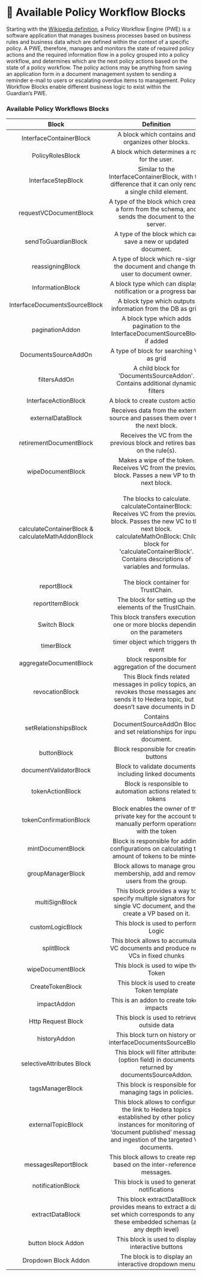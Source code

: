 # 🔄 Available Policy Workflow Blocks

Starting with the [Wikipedia definition](https://en.wikipedia.org/wiki/Workflow\_engine), a Policy Workflow Engine (PWE) is a software application that manages business processes based on business rules and business data which are defined within the context of a specific policy. A PWE, therefore, manages and monitors the state of required policy actions and the required information flow in a policy grouped into a policy workflow, and determines which are the next policy actions based on the state of a policy workflow. The policy actions may be anything from saving an application form in a document management system to sending a reminder e-mail to users or escalating overdue items to management. Policy Workflow Blocks enable different business logic to exist within the Guardian’s PWE.

### Available Policy Workflows Blocks

|                       Block                       |                                                                                                                        Definition                                                                                                                       |                                                          Documentation Link                                                         |
| :-----------------------------------------------: | :-----------------------------------------------------------------------------------------------------------------------------------------------------------------------------------------------------------------------------------------------------: | :---------------------------------------------------------------------------------------------------------------------------------: |
|              InterfaceContainerBlock              |                                                                                                    A block which contains and organizes other blocks.                                                                                                   |                                        [InterfaceContainerBlock](container-workflow-block.md)                                       |
|                  PolicyRolesBlock                 |                                                                                                      A block which determines a role for the user.                                                                                                      |                                             [PolicyRolesBlock](roles-workflow-block.md)                                             |
|                 InterfaceStepBlock                |                                                                       Similar to the InterfaceContainerBlock, with the difference that it can only render a single child element.                                                                       |                                             [InterfaceStepBlock](step-workflow-block.md)                                            |
|               requestVCDocumentBlock              |                                                                             A type of the block which creates a form from the schema, and sends the document to the server.                                                                             |                                         [requestVCDocumentBlock](request-workflow-block.md)                                         |
|                sendToGuardianBlock                |                                                                                              A type of the block which can save a new or updated document.                                                                                              |                                            [sendToGuardianBlock](send-workflow-block.md)                                            |
|                  reassigningBlock                 |                                                                                    A type of block which re-signs the document and change the user to document owner.                                                                                   |                                               [reassigningBlock](reassigningblock.md)                                               |
|                  InformationBlock                 |                                                                                             A block type which can display a notification or a progress bar.                                                                                            |                                          [InformationBlock](information-workflow-block.md)                                          |
|           InterfaceDocumentsSourceBlock           |                                                                                               A block type which outputs information from the DB as grid.                                                                                               |                                  [InterfaceDocumentsSourceBlock](interfacedocumentssourceblock.md)                                  |
|                  paginationAddon                  |                                                                                     A block type which adds pagination to the InterfaceDocumentSourceBlock if added                                                                                     |                                                [paginationAddon](paginationaddon.md)                                                |
|                DocumentsSourceAddOn               |                                                                                                         A type of block for searching VC as grid                                                                                                        |                                         [DocumentsSourceAddOn](documentssourceaddonblock.md)                                        |
|                    filtersAddOn                   |                                                                                      A child block for 'DocumentsSourceAddon'. Contains additional dynamic filters                                                                                      |                                                 [filtersAddOn](filtersaddonblock.md)                                                |
|                InterfaceActionBlock               |                                                                                                            A block to create custom actions.                                                                                                            |                                           [InterfaceActionBlock](action-workflow-block.md)                                          |
|                 externalDataBlock                 |                                                                                     Receives data from the external source and passes them over the the next block.                                                                                     |                                         [externalDataBlock](external-data-workflow-block.md)                                        |
|              retirementDocumentBlock              |                                                                                        Receives the VC from the previous block and retires based on the rule(s).                                                                                        |                                        [retirementDocumentBlock](retirementdocumentblock.md)                                        |
|                 wipeDocumentBlock                 |                                                                            Makes a wipe of the token. Receives VC from the previous block. Passes a new VP to the next block.                                                                           |                                          [wipeDocumentBlock](token-wipe-workflow-block.md)                                          |
| calculateContainerBlock & calculateMathAddonBlock | <p>The blocks to calculate. calculateContainerBlock: Receives VC from the previous block. Passes the new VC to the next block.<br>calculateMathOnBlock: Child block for 'calculateContainerBlock'. Contains descriptions of variables and formulas.</p> |             [calculateContainerBlock & calculateMathAddonBlock](calculatecontainerblock-and-calculatemathaddonblock.md)             |
|                    reportBlock                    |                                                                                                           The block container for TrustChain.                                                                                                           |                                 [reportBlock & reportItemBlock](reportblock-and-reportitemblock.md)                                 |
|                  reportItemBlock                  |                                                                                                 The block for setting up the elements of the TrustChain.                                                                                                |                                 [reportBlock & reportItemBlock](reportblock-and-reportitemblock.md)                                 |
|                    Switch Block                   |                                                                                     This block transfers execution to one or more blocks depending on the parameters                                                                                    |                                                    [switchBlock](switchblock.md)                                                    |
|                     timerBlock                    |                                                                                                          timer object which triggers the event                                                                                                          |                                                     [TimerBlock](timerblock.md)                                                     |
|               aggregateDocumentBlock              |                                                                                                    block responsible for aggregation of the documents                                                                                                   |                                         [aggregateDocumentBlock](aggregatedocumentblock.md)                                         |
|                  revocationBlock                  |                                                     This Block finds related messages in policy topics, and revokes those messages and sends it to Hedera topic, but it doesn’t save documents in DB                                                    | [revocationBlock](https://github.com/hashgraph/guardian/blob/main/docs/available-policy-workflow-blocks/broken-reference/README.md) |
|               setRelationshipsBlock               |                                                                                       Contains DocumentSourceAddOn Block and set relationships for input document.                                                                                      |                                           [setRelationshipBlock](setrelationshipsblock.md)                                          |
|                    buttonBlock                    |                                                                                                          Block responsible for creating buttons                                                                                                         |                                                    [buttonBlock](buttonblock.md)                                                    |
|               documentValidatorBlock              |                                                                                                 Block to validate documents, including linked documents                                                                                                 |                                         [documentValidatorBlock](documentvalidatorblock.md)                                         |
|                  tokenActionBlock                 |                                                                                               Block is responsible to automation actions related to tokens                                                                                              |                                               [tokenActionBlock](tokenactionblock.md)                                               |
|               tokenConfirmationBlock              |                                                                         Block enables the owner of the private key for the account to manually perform operations with the token                                                                        |                                         [tokenConfirmationBlock](tokenconfirmationblock.md)                                         |
|                 mintDocumentBlock                 |                                                                             Block is responsible for adding configurations on calculating the amount of tokens to be minted.                                                                            |                                              [mintDocumentBlock](mintdocumentblock.md)                                              |
|                 groupManagerBlock                 |                                                                                      Block allows to manage group membership, add and remove users from the group.                                                                                      |                                              [groupManagerBlock](groupmanagerblock.md)                                              |
|                   multiSignBlock                  |                                                                   This block provides a way to specify multiple signators for a single VC document, and then create a VP based on it.                                                                   |                                                 [multiSignBlock](multisignblock.md)                                                 |
|                  customLogicBlock                 |                                                                                                           This block is used to perform Logic                                                                                                           |                                               [customLogicBlock](customlogicblock.md)                                               |
|                     splitBlock                    |                                                                                     This block allows to accumulate VC documents and produce new VCs in fixed chunks                                                                                    |                                          <p><a href="splitblock.md">splitBlock</a><br></p>                                          |
|                 wipeDocumentBlock                 |                                                                                                           This block is used to wipe the Token                                                                                                          |                                          [wipeDocumentBlock](token-wipe-workflow-block.md)                                          |
|                  CreateTokenBlock                 |                                                                                                       This block is used to create Token template                                                                                                       |                                              [CreateTokenBlock](create-token-block.md)                                              |
|                    impactAddon                    |                                                                                                         This is an addon to create token impacts                                                                                                        |                                                    [impactAddon](impactaddon.md)                                                    |
|                 Http Request Block                |                                                                                                       This block is used to retrieve outside data                                                                                                       |                                              [HttpRequestBlock](http-request-block.md)                                              |
|                    historyAddon                   |                                                                                               This block turn on history on interfaceDocumentsSourceBlock.                                                                                              |                                                   [historyAddon](historyaddon.md)                                                   |
|             selectiveAttributes Block             |                                                                             This block will filter attributes (option field) in documents returned by documentsSourceAddon.                                                                             |                                       [selectiveAttributesBlock](selectiveattributes-block.md)                                      |
|                  tagsManagerBlock                 |                                                                                                 This block is responsible for managing tags in policies.                                                                                                |                                               [tagsManagerBlock](tagsmanagerblock.md)                                               |
|                 externalTopicBlock                |                                This block allows to configure the link to Hedera topics established by other policy instances for monitoring of ‘document published’ messages and ingestion of the targeted VC documents.                               |                                             [externalTopicBlock](externaltopicblock.md)                                             |
|                messagesReportBlock                |                                                                                        This block allows to create report based on the inter-referenced messages.                                                                                       |                                            [messagesReportBlock](messagesreportblock.md)                                            |
|                 notificationBlock                 |                                                                                                       This block is used to generate notifications                                                                                                      |                                              [notificationBlock](notificationblock.md)                                              |
|                  extractDataBlock                 |                                                         This block extractDataBlock provides means to extract a data set which corresponds to any of these embedded schemas (at any depth level)                                                        |                                               [extractDataBlock](externaldatablock.md)                                              |
|                 button block Addon                |                                                                                                    This block is used to display interactive buttons                                                                                                    |                                      [buttonBlockAddon](button-block-addon-buttonblockaddon.md)                                     |
|                Dropdown Block Addon               |                                                                                                   The block is to display an interactive dropdown menu                                                                                                  |                                   [dropdownBlockAddon](dropdown-block-addon-dropdownblockaddon.md)                                  |

